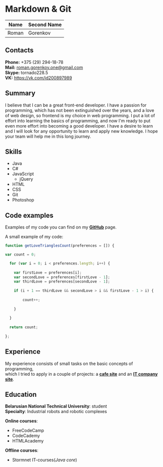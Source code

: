 # Markdown & Git

Name | Second Name
------------ | -------------
Roman | Gorenkov


## Contacts

**Phone:** +375 (29) 294-18-78  
**Mail:** roman.gorenkov.one@gmail.com  
**Skype:** tornado228.5  
**VK:** https://vk.com/id200897989  


## Summary

I believe that I can be a great front-end developer. I have a passion for programming, which has not been extinguished over the years, and a love of web design, so frontend is my choice in web programming. I put a lot of effort into learning the basics of programming, and now I'm ready to put even more effort into becoming a good developer. I have a desire to learn and I will look for any opportunity to learn and apply new knowledge. I hope your team will help me in this long journey.


## Skills 

* Java  
* C#  
* JavaScript  
  * jQuery
* HTML  
* CSS  
* Git  
* Photoshop  


## Code examples

Examples of my code you can find on my [**GitHub**](https://github.com/RomanGorenkov) page.  

A small example of my code:  
```javascript
function getLoveTrianglesCount(preferences = []) {

var count = 0;

  for (var i = 0; i < preferences.length; i++) {
  
    var firstLove = preferences[i];
    var secondLove = preferences[firstLove - 1];
    var thirdLove = preferences[secondLove - 1];
    
  	if (i + 1 == thirdLove && secondLove > i && firstLove - 1 > i) {
   
  		count++;
    
  	}
   
  }
  
  return count;
  
};
```


## Experience

My experience consists of small tasks on the basic concepts of programming,  
which I tried to apply in a couple of projects: a [**cafe site**](https://romangorenkov.github.io/maket/) and an [**IT company site**](https://romangorenkov.github.io/ResponsiveWebsite/).


## Education

**Belarusian National Technical University**: student  
**Specialty**: Industrial robots and robotic complexes  

**Online courses**:  
* FreeCodeCamp
* CodeCademy   
* HTMLAcademy   

**Offline courses**:  
* Stormnet IT-courses(*Java core*)  
